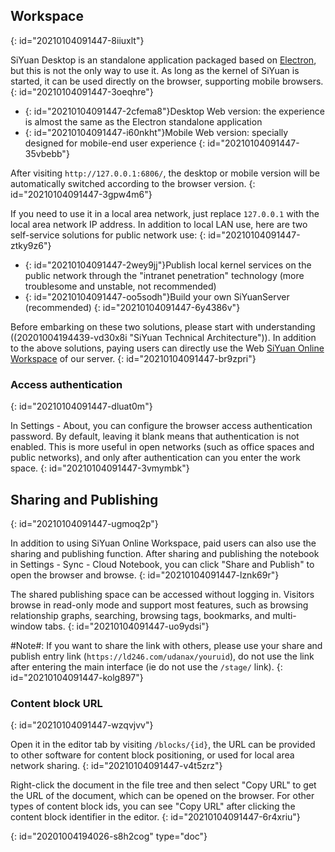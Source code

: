 ## Workspace
{: id="20210104091447-8iiuxlt"}

SiYuan Desktop is an standalone application packaged based on [Electron](https://www.electronjs.org), but this is not the only way to use it. As long as the kernel of SiYuan is started, it can be used directly on the browser, supporting mobile browsers.
{: id="20210104091447-3oeqhre"}

* {: id="20210104091447-2cfema8"}Desktop Web version: the experience is almost the same as the Electron standalone application
* {: id="20210104091447-i60nkht"}Mobile Web version: specially designed for mobile-end user experience
{: id="20210104091447-35vbebb"}

After visiting `http://127.0.0.1:6806/`, the desktop or mobile version will be automatically switched according to the browser version.
{: id="20210104091447-3gpw4m6"}

If you need to use it in a local area network, just replace `127.0.0.1` with the local area network IP address. In addition to local LAN use, here are two self-service solutions for public network use:
{: id="20210104091447-ztky9z6"}

* {: id="20210104091447-2wey9jj"}Publish local kernel services on the public network through the "intranet penetration" technology (more troublesome and unstable, not recommended)
* {: id="20210104091447-oo5sodh"}Build your own SiYuanServer (recommended)
{: id="20210104091447-6y4386v"}

Before embarking on these two solutions, please start with understanding ((20201004194439-vd30x8i "SiYuan Technical Architecture")). In addition to the above solutions, paying users can directly use the Web [SiYuan Online Workspace](https://ld246.com/xanadu/) of our server.
{: id="20210104091447-br9zpri"}

### Access authentication
{: id="20210104091447-dluat0m"}

In Settings - About, you can configure the browser access authentication password. By default, leaving it blank means that authentication is not enabled. This is more useful in open networks (such as office spaces and public networks), and only after authentication can you enter the work space.
{: id="20210104091447-3vmymbk"}

## Sharing and Publishing
{: id="20210104091447-ugmoq2p"}

In addition to using SiYuan Online Workspace, paid users can also use the sharing and publishing function. After sharing and publishing the notebook in Settings - Sync - Cloud Notebook, you can click "Share and Publish" to open the browser and browse.
{: id="20210104091447-lznk69r"}

The shared publishing space can be accessed without logging in. Visitors browse in read-only mode and support most features, such as browsing relationship graphs, searching, browsing tags, bookmarks, and multi-window tabs.
{: id="20210104091447-uo9ydsi"}

#Note#: If you want to share the link with others, please use your share and publish entry link (`https://ld246.com/udanax/youruid`), do not use the link after entering the main interface (ie do not use the `/stage/` link).
{: id="20210104091447-kolg897"}

### Content block URL
{: id="20210104091447-wzqvjvv"}

Open it in the editor tab by visiting `/blocks/{id}`, the URL can be provided to other software for content block positioning, or used for local area network sharing.
{: id="20210104091447-v4t5zrz"}

Right-click the document in the file tree and then select "Copy URL" to get the URL of the document, which can be opened on the browser. For other types of content block ids, you can see "Copy URL" after clicking the content block identifier in the editor.
{: id="20210104091447-6r4xriu"}


{: id="20201004194026-s8h2cog" type="doc"}
